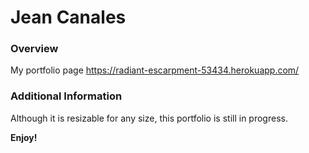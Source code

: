 # Jean Canales

### Overview

<!-- ![alt text](Assets/images/index.png) -->
My portfolio page https://radiant-escarpment-53434.herokuapp.com/

### Additional Information
Although it is resizable for any size, this portfolio is still in progress.


**Enjoy!**

